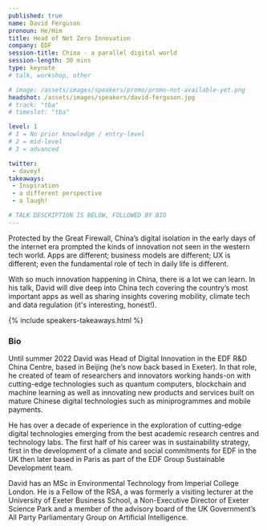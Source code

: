 ```yaml
---
published: true
name: David Ferguson
pronoun: He/Him
title: Head of Net Zero Innovation
company: EDF
session-title: China - a parallel digital world
session-length: 30 mins
type: keynote
# talk, workshop, other

# image: /assets/images/speakers/promo/promo-not-available-yet.png
headshot: /assets/images/speakers/david-ferguson.jpg
# track: "tba"
# timeslot: "tba"

level: 1
# 1 = No prior knowledge / entry-level
# 2 = mid-level
# 3 = advanced

twitter:
 - daveyf
takeaways:
 - Inspiration
 - a different perspective
 - a laugh!

# TALK DESCRIPTION IS BELOW, FOLLOWED BY BIO
---
```


Protected by the Great Firewall, China’s digital isolation in the early days of the internet era prompted the kinds of innovation not seen in the western tech world. Apps are different; business models are different; UX is different; even the fundamental role of tech in daily life is different.

With so much innovation happening in China, there is a lot we can learn. In his talk, David will dive deep into China tech covering the country’s most important apps as well as sharing insights covering mobility, climate tech and data regulation (it's interesting, honest!). 

{% include speakers-takeaways.html %}

<h3>Bio</h3>

Until summer 2022 David was Head of Digital Innovation in the EDF R&D China Centre, based in Beijing (he’s now back based in Exeter). In that role, he created of team of researchers and innovators working hands-on with cutting-edge technologies such as quantum computers, blockchain and machine learning as well as innovating new products and services built on mature Chinese digital technologies such as miniprogrammes and mobile payments. 
 
He has over a decade of experience in the exploration of cutting-edge digital technologies emerging from the best academic research centres and technology labs. The first half of his career was in sustainability strategy, first in the development of a climate and social commitments for EDF in the UK then later based in Paris as part of the EDF Group Sustainable Development team. 
 
David has an MSc in Environmental Technology from Imperial College London. He is a Fellow of the RSA, a was formerly a visiting lecturer at the University of Exeter Business School, a Non-Executive Director of Exeter Science Park and a member of the advisory board of the UK Government’s All Party Parliamentary Group on Artificial Intelligence.
